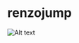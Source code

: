 # renzojump

![Alt text](https://github.com/renzodelapena/first2d/blob/master/screenshots/bestgameever.png "Screenshot")
